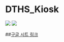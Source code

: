 # DTHS_Kiosk

 <img src="https://img.shields.io/badge/Unity 21.3.0f1-FFFFFF?style=flat&logo=Unity&logoColor=black"/>  <img src="https://img.shields.io/badge/javascript-F7DF1E?style=flat&logo=javascript&logoColor=white"/>

##[구글 시트 링크](https://docs.google.com/spreadsheets/d/1_Ywz7GgZvH624iyzNC8t1l0ujsXpIn16Vjfp40w-__A/edit?usp=sharing)
